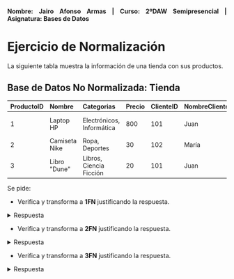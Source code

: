 <div align="justify">

#### **Nombre: Jairo Afonso Armas | Curso: 2ºDAW Semipresencial | Asignatura: Bases de Datos** 

# Ejercicio de Normalización

La siguiente tabla muestra la información de una tienda con sus productos.

## Base de Datos No Normalizada: Tienda

| ProductoID | Nombre          | Categorias                  | Precio | ClienteID | NombreCliente | DireccionesEnvio                    |
|------------|-----------------|-----------------------------|--------|-----------|---------------|-------------------------------------|
| 1          | Laptop HP       | Electrónicos, Informática   | 800    | 101       | Juan          | Calle 1, Ciudad A / Calle 2, Ciudad A |
| 2          | Camiseta Nike    | Ropa, Deportes              | 30     | 102       | María         | Calle 3, Ciudad B                    |
| 3          | Libro "Dune"     | Libros, Ciencia Ficción     | 20     | 101       | Juan          | Calle 1, Ciudad A                     |

Se pide:

- Verifica y transforma a __1FN__ justificando la respuesta.

<details>
<summary>Respuesta</summary>
<br>

**Tabla Categoria** 

| ID_Categoria | Categoria  |
|--------------|------------|
|1             |Electrónicos|
|2             |Informática |
|3             |Ropa        |
|4             |Deportes    |
|5             |Libros      |
|6             |Ciencia Ficción|

**Tabla Direcciones** 

| Ciudad       | Calle      | ClienteID |
|--------------|------------|------------
| Ciudad A     | Calle 1    | 101       |
| Ciudad A     | Calle 2    | 101       |
| Ciudad B     | Calle 3    | 102       |


</details>

- Verifica y transforma a __2FN__ justificando la respuesta.

<details>
<summary>Respuesta</summary>
<br>

**Tabla Categoria** 

| ID_Categoria | Categoria  |
|--------------|------------|
|1             |Electrónicos|
|2             |Informática |
|3             |Ropa        |
|4             |Deportes    |
|5             |Libros      |
|6             |Ciencia Ficción|

**Tabla Direcciones** 

| Ciudad       | Calle      | ClienteID |
|--------------|------------|------------
| Ciudad A     | Calle 1    | 101       |
| Ciudad A     | Calle 2    | 101       |
| Ciudad B     | Calle 3    | 102       |

  <div align="center">
    <img src=Images/Normalizacion1.drawio.png>
  </div>
</details>


- Verifica y transforma a __3FN__ justificando la respuesta.

<details>
<summary>Respuesta</summary>
<br>

**Tabla Categoria** 

| ID_Categoria | Categoria  |
|--------------|------------|
|1             |Electrónicos|
|2             |Informática |
|3             |Ropa        |
|4             |Deportes    |
|5             |Libros      |
|6             |Ciencia Ficción|

**Tabla Direcciones** 

| Ciudad       | Calle      | ClienteID |
|--------------|------------|------------
| Ciudad A     | Calle 1    | 101       |
| Ciudad A     | Calle 2    | 101       |
| Ciudad B     | Calle 3    | 102       |

  <div align="center">
    <img src=Images/Normalizacion1.drawio.png>
  </div>
</details>

 </div>
